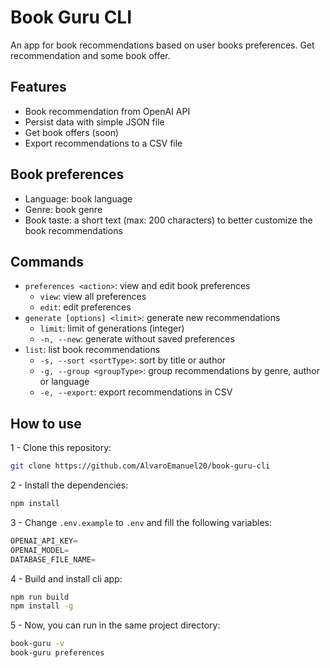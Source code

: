 # Book Guru CLI

An app for book recommendations based on user books preferences. Get recommendation and some book offer.

## Features

- Book recommendation from OpenAI API
- Persist data with simple JSON file
- Get book offers (soon)
- Export recommendations to a CSV file

## Book preferences

- Language: book language
- Genre: book genre
- Book taste: a short text (max: 200 characters) to better customize the book recommendations

## Commands

- `preferences <action>`: view and edit book preferences
  - `view`: view all preferences
  - `edit`: edit preferences
- `generate [options] <limit>`: generate new recommendations
  - `limit`: limit of generations (integer)
  - `-n, --new`: generate without saved preferences
- `list`: list book recommendations
  - `-s, --sort <sortType>`: sort by title or author
  - `-g, --group <groupType>`: group recommendations by genre, author or language
  - `-e, --export`: export recommendations in CSV

## How to use

1 - Clone this repository:

```bash
git clone https://github.com/AlvaroEmanuel20/book-guru-cli
```

2 - Install the dependencies:

```bash
npm install
```

3 - Change `.env.example` to `.env` and fill the following variables:

```js
OPENAI_API_KEY=
OPENAI_MODEL=
DATABASE_FILE_NAME=
```

4 - Build and install cli app:

```bash
npm run build
npm install -g
```

5 - Now, you can run in the same project directory:

```bash
book-guru -v
book-guru preferences
```
